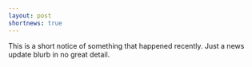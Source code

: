 ```yaml
---
layout: post
shortnews: true
---
```

This is a short notice of something that happened recently. Just a news update blurb in no great detail.
